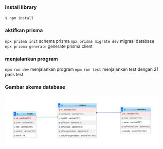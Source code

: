 ### install library

`$ npm install `

### aktifkan prisma

`npx prisma init` schema prisma
`npx prisma migrate dev` migrasi database
`npx prisma generate` generate prisma client

### menjalankan program

`npm run dev` menjalankan program
`npm run test` menjalankan test dengan 21 pass test

### Gambar skema database

![](./database.jpg)
